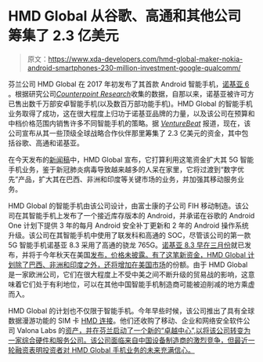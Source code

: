 # HMD Global 从谷歌、高通和其他公司筹集了 2.3 亿美元

> 原文：<https://www.xda-developers.com/hmd-global-maker-nokia-android-smartphones-230-million-investment-google-qualcomm/>

芬兰公司 HMD Global 在 2017 年初发布了其首款 Android 智能手机，[诺基亚 6](https://www.xda-developers.com/hmd-global-announces-the-nokia-6-its-first-android-smartphone-for-the-chinese-market/) 。根据研究公司[*Counterpoint Research*](https://www.counterpointresearch.com/global-smartphone-shipments-plummet-300mn/)收集的数据，自那以来，诺基亚被许可方已售出数千万部安卓智能手机(以及数百万部功能手机)。HMD Global 的智能手机业务取得了成功，这在很大程度上归功于诺基亚品牌的力量，以及该公司在预算和中档价格范围内销售许多不同智能手机的策略。据 [*VentureBeat*](https://venturebeat.com/2020/08/11/google-and-qualcomm-join-230-million-investment-in-nokia-phone-maker-hmd-global/) 报道，现在，该公司宣布从其一些顶级全球战略合作伙伴那里筹集了 2.3 亿美元的资金，其中包括谷歌、高通和诺基亚。

在今天发布的[新闻稿](https://www.hmdglobal.com/press-releases/investment-from-strategic-partners)中，HMD Global 宣布，它打算利用这笔资金扩大其 5G 智能手机业务，鉴于新冠肺炎病毒导致越来越多的人呆在家里，它将过渡到“数字优先”产品，扩大其在巴西、非洲和印度等关键市场的业务，并加强其移动服务业务。

HMD Global 的智能手机由该公司设计，由富士康的子公司 FIH 移动制造。该公司在其智能手机上发布了一个接近库存版本的 Android，并承诺在谷歌的 Android One 计划下提供 3 年的每月 Android 安全补丁更新和 2 年的 Android 操作系统升级。该公司在其智能手机中使用了联发科和高通的 SOC，尽管该公司的第一款 5G 智能手机诺基亚 8.3 采用了高通的骁龙 765G。[诺基亚 8.3 早在三月份](https://www.xda-developers.com/nokia-8-3-5g-nokia-5-3-nokia-1-3-announced/)就已发布，并将于今年秋天在美国[发布，价格未披露。有了这笔新资金，HMD Global 计划](https://www.xda-developers.com/nokia-8-3-5g-us-launch-fall/)[除了巴西、非洲和印度之外，还将增加在美国市场](https://www.xda-developers.com/nokia-8-3-5g-us-launch-fall/)的份额。由于 HMD Global 是一家欧洲公司，它们在很大程度上不受中美之间不断升级的贸易战的影响，这意味着它们处于有利地位，可以在其他中国智能手机制造商可能被迫削减的地方乘虚而入。

HMD Global 的计划也不仅限于智能手机。今年早些时候，该公司推出了具有全球数据漫游功能的 SIM 卡 [HMD 连接](https://www.xda-developers.com/hmd-connect-sim-card-global-data-roaming/)。他们还收购了移动、企业和网络安全软件公司 Valona Labs 的[资产，并在芬兰启动了一个新的“卓越中心”,以将该公司转变为一家综合硬件和服务公司。该公司面临来自中国设备制造商的激烈竞争，但最近一轮融资表明投资者对 HMD Global 手机业务的未来充满信心。](https://www.hmdglobal.com/press-releases/new-centre-of-excellence)